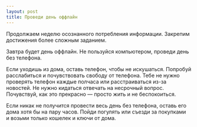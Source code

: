 ```yaml
---
layout: post
title: Проведи день оффлайн
---
```


Продолжаем неделю осознанного потребления информации. Закрепим достижения более сложным заданием.

Завтра будет день оффлайн. Не пользуйся компьютером, проведи день без телефона.

Если уходишь из дома, оставь телефон, чтобы не искушаться. Попробуй расслабиться и почувствовать свободу от телефона. Тебе не нужно проверять телефон каждые полчаса или расстраиваться из-за новостей. Не нужно кидаться отвечать на несрочный вопрос. Почувствуй, как это прекрасно — просто жить и не беспокоиться.

Если никак не получится провести весь день без телефона, оставь его дома хотя бы на пару часов. Пойди погулять или съезди за покупками и возьми только кошелек и ключи от дома.
